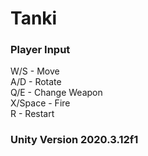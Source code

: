 # Tanki

### Player Input

W/S - Move  
A/D - Rotate  
Q/E - Change Weapon  
X/Space - Fire  
R - Restart  

### Unity Version 2020.3.12f1
